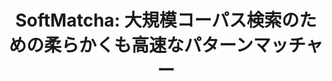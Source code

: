 ---
title: "SoftMatcha: 大規模コーパス検索のための柔らかくも高速なパターンマッチャー"
proceedings_title: "言語処理学会 第31回年次大会"
authors:
  - name: 出口祥之
    affiliation:
    - NAIST
  - name: 鴨田豪
    affiliation:
      - 東北大学
  - name: 松下祐介
    affiliation:
      - 京都大学
  - name: 田口智大
    affiliation:
      - ノートルダム大学
  - name: 末永幸平
    affiliation:
      - 京都大学
  - name: 和賀正樹
    affiliation:
      - 京都大学
  - name: 横井祥
    affiliation:
      - 国立国語研究所
      - 東北大学
      - 理化学研究所
pages: 3310-3315
year: 2024
month: 3
links:
  - name: "予稿"
    url: "https://www.anlp.jp/proceedings/annual_meeting/2025/#P8-20"
    type: "normal"
---